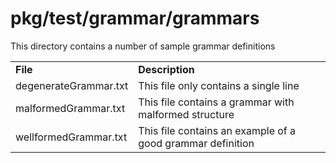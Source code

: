 pkg/test/grammar/grammars
=========================

This directory contains a number of sample grammar definitions

<table>
	<tr>
		<td><b>File</b></td><td><b>Description</b></td>
	</tr>
	<tr>
		<td>degenerateGrammar.txt</td><td>This file only contains a single line</td>
	</tr>
	<tr>
		<td>malformedGrammar.txt</td><td>This file contains a grammar with malformed structure</td>
	</tr>
	<tr>
		<td>wellformedGrammar.txt</td><td>This file contains an example of a good grammar definition</td>
	</tr>
</table>
